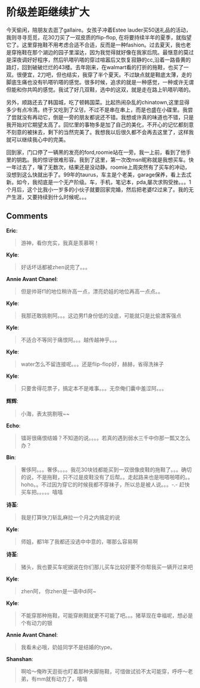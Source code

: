 # 阶级差距继续扩大

<div id="msgcns!9884D0A402622CB2!318" class="bvMsg">今天偷闲，陪朋友去逛了gallaire。女孩子冲着Estee lauder买50送礼品的活动，我则寻寻觅觅，花30刀买了一双皮质的flip-flop, 在将要持续半年的夏季，就指望它了。这里穿拖鞋不用考虑合适不合适，反而是一种fashion。过去夏天，我也老是穿拖鞋在那个湖边的园子里溜达，因为我觉得就好像在我家后院。最惬意的莫过是深夜调好好程序，然后叭嗒叭嗒的穿过喧嚣后又恢复寂静的cc,沿着一路昏黄的路灯，回到破破烂烂的43楼。去年刚来，在walmart看的打折的拖鞋，也买了一双。很便宜，2刀吧，但也结实，我穿了半个夏天。不过缺点就是鞋底太薄，走的脚底生痛也没有叭嗒叭嗒的感觉。很多时候，追求的就是一种感觉，一种或许无谓但能和你共鸣的感觉。我试了好几双鞋，选中的这双，就是走在路上叭嗒叭嗒的。
<p>
    另外，顺路还去了韩国城，吃了顿韩国菜。比起热闹杂乱的chinatown,这里显得多少有点冷清。终于又吃到了오뎅，不过不是串在串上，而是也盛在小碟里。我尝了尝就没有再动它，倒是一旁的朋友都说还不错。我想或许真的味道也不错，只是我开始对它期望太高了。回忆里的事物多是加了自己的美化，不开心的记忆都刻意不刻意的被抹去，剩下的当然完美了。我想我以后很久都不会再去这里了，这样我就可以继续我心中的完美。
<p>
    回到家，门口停了一辆黑的发亮的ford,roomie站在一旁。我一上前，看到了他手里的钥匙。我的惊讶很难形容。我到了这里，第一次改msn昵称就是我想买车。快一年过去了，嚷了无数次，结果还是没动静。roomie上周突然有了买车的冲动，没想到这么快就出手了。99年的taurus，车主是个老美，garage保养，看上去忒新。如今，我彻底是一个无产阶级。车，手机，笔记本，pda,屡次求购受挫。。。1个月后，这个比我小一岁多的小伙子就要回家完婚，然后把老婆f2过来了。我的无产生涯，又要持续到什么时候呢。。。</div>

## Comments

**Eric**:
> 游神，看你充实，我真是羡慕啊！

**Kyle**:
> 好话坏话都被zhen说完了。。。

**Annie Avant Chanel**:
> 但是帅哥f1的地位稍许高一点，漂亮奶娃的地位再高一点点。。

**Kyle**:
> 我那还敢挑剔阿。。。这边男f1身份低的没底，可能就只是比偷渡客强点

**Kyle**:
> 不适合不等同于痛恨阿。。。越传越神乎。。。

**Kyle**:
> water怎么不留连接呢。。。还是flip-flop好，赫赫，省得洗袜子

**Kyle**:
> 只要舍得花票子，搞定本不是难事。。。无奈俺们囊中羞涩阿。。。

**辉辉**:
> 小海，表太挑剔哦~~

**Echo**:
> 镭哥很痛恨结婚？不知道的说。。。。若真的遇到弱水三千中你那一瓢又怎么办？

**Bin**:
> 奢侈阿。。。奢侈。。。。我花30块钱都能买到一双很像皮鞋的拖鞋了。。。确切的说，不是拖鞋，只不过是皮鞋没有了后帮。。走起路来也是啪嗒啪嗒的。。hoho。。不过因为穿它的时候我都不穿袜子，所以总是被人说。。。-.- 赶快买车把。。。。。嘻嘻

**诗荃**:
> 我是打算快刀斩乱麻拉一个月之内搞定的说

**Kyle**:
> 师姐，都1年了我都还没选中中意的，哪那么容易啊

**诗荃**:
> 猪头，我也要买车呢据说在你们那儿买车比较好要不你帮我买一辆开过来吧

**Kyle**:
> zhen阿， 你zhen是一语中di阿~

**Kyle**:
> 不能穿那种拖鞋，可能穿刷鞋就更不可能了吧。。。猪草现在幸福呢，想必是个有动力的银

**Annie Avant Chanel**:
> 我看未必哦，奶娃同学不是结婚的type。

**Shanshan**:
> 啊哈～俺昨天逛街也盯着那种夹脚拖鞋，可惜做试验不太可能穿，呼呼～老弟，有mm就有动力了，嘻嘻

